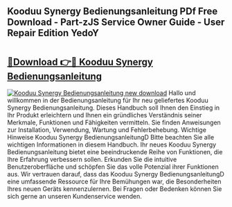## Kooduu Synergy Bedienungsanleitung PDf Free Download - Part-zJS Service Owner Guide - User Repair Edition YedoY

# <h2><a href="http://df4bkz.blite.top/?on=Kooduu+Synergy+Bedienungsanleitung">🔗Download 👉🔴 Kooduu Synergy Bedienungsanleitung</a></h2>

[![Kooduu Synergy Bedienungsanleitung new download](https://i.imgur.com/lujVjoI.png)](http://df4bkz.blite.top/?on=Kooduu+Synergy+Bedienungsanleitung)
Hallo und willkommen in der Bedienungsanleitung für Ihr neu geliefertes Kooduu Synergy Bedienungsanleitung. Dieses Handbuch soll Ihnen den Einstieg in Ihr Produkt erleichtern und Ihnen ein gründliches Verständnis seiner Merkmale, Funktionen und Fähigkeiten vermitteln. Sie finden Anweisungen zur Installation, Verwendung, Wartung und Fehlerbehebung. Wichtige Hinweise Kooduu Synergy BedienungsanleitungD Bitte beachten Sie alle wichtigen Informationen in diesem Handbuch. Ihr neues Kooduu Synergy Bedienungsanleitung bietet eine beeindruckende Reihe von Funktionen, die Ihre Erfahrung verbessern sollen. Erkunden Sie die intuitive Benutzeroberfläche und schöpfen Sie das volle Potenzial ihrer Funktionen aus. Wir vertrauen darauf, dass das Kooduu Synergy BedienungsanleitungD eine umfassende Ressource für Ihre Bemühungen war, die Besonderheiten Ihres neuen Geräts kennenzulernen. Bei Fragen oder Bedenken können Sie sich gerne an unseren Kundenservice wenden.
